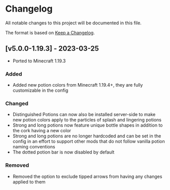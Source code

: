# Changelog
All notable changes to this project will be documented in this file.

The format is based on [Keep a Changelog].

## [v5.0.0-1.19.3] - 2023-03-25
- Ported to Minecraft 1.19.3
### Added
- Added new potion colors from Minecraft 1.19.4+, they are fully customizable in the config
### Changed
- Distinguished Potions can now also be installed server-side to make new potion colors apply to the particles of splash and lingering potions
- Strong and long potions now feature unique bottle shapes in addition to the cork having a new color
- Strong and long potions are no longer hardcoded and can be set in the config in an effort to support other mods that do not follow vanilla potion naming conventions
- The dotted potion bar is now disabled by default
### Removed
- Removed the option to exclude tipped arrows from having any changes applied to them

[Keep a Changelog]: https://keepachangelog.com/en/1.0.0/
